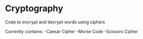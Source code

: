 # Cryptography
Code to encrypt and decrypt words using ciphers

Currently contains:
-Caesar Cipher
-Morse Code
-Scissors Cipher